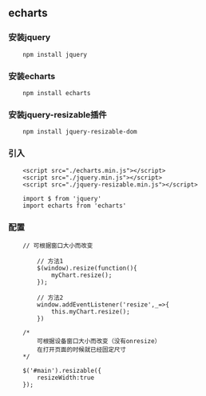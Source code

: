 ## echarts

### 安装jquery

        npm install jquery

### 安装echarts

        npm install echarts

### 安装jquery-resizable插件

        npm install jquery-resizable-dom

### 引入

        <script src="./echarts.min.js"></script>
        <script src="./jquery.min.js"></script>
        <script src="./jquery-resizable.min.js"></script>

        import $ from 'jquery'
        import echarts from 'echarts'

### 配置

        // 可根据窗口大小而改变

            // 方法1
            $(window).resize(function(){
                myChart.resize();
            });

            // 方法2
            window.addEventListener('resize',_=>{
                this.myChart.resize();
            })

        /*
            可根据设备窗口大小而改变（没有onresize）
            在打开页面的时候就已经固定尺寸
        */

        $('#main').resizable({
            resizeWidth:true
        });
